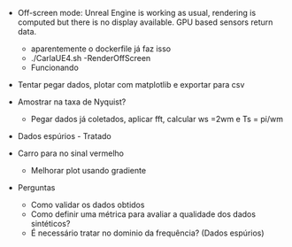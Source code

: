 - Off-screen mode: Unreal Engine is working as usual, rendering is computed but there is no display available. GPU based sensors return data.
    - aparentemente o dockerfile já faz isso
    - ./CarlaUE4.sh -RenderOffScreen
    - Funcionando

- Tentar pegar dados, plotar com matplotlib e exportar para csv

- Amostrar na taxa de Nyquist?
    - Pegar dados já coletados, aplicar fft, calcular ws =2wm e Ts = pi/wm 

- Dados espúrios - Tratado

- Carro para no sinal vermelho
    - Melhorar plot usando gradiente

- Perguntas
    - Como validar os dados obtidos
    - Como definir uma métrica para avaliar a qualidade dos dados sintéticos?
    - É necessário tratar no dominio da frequência? (Dados espúrios)

